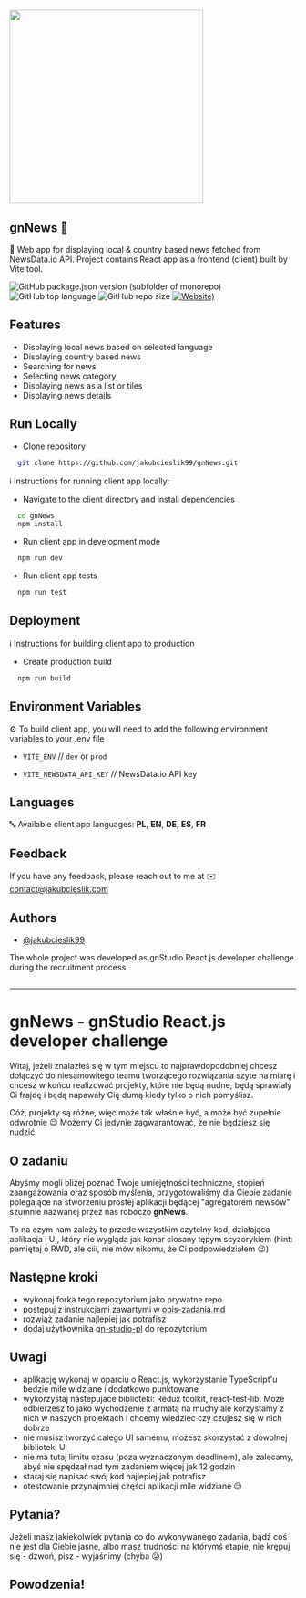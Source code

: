 # <img src="https://i.ibb.co/J7RZcV0/gn-news-1.png" width="340">

## gnNews 📰

📌 Web app for displaying local & country based news fetched from NewsData.io API. Project contains React app as a frontend
(client) built by Vite tool.

![GitHub package.json version (subfolder of monorepo)](https://img.shields.io/github/package-json/v/jakubcieslik99/gnNews?color=orange&filename=package.json&label=client%20version)
![GitHub top language](https://img.shields.io/github/languages/top/jakubcieslik99/gnNews)
![GitHub repo size](https://img.shields.io/github/repo-size/jakubcieslik99/gnNews)
[![Website)](https://img.shields.io/website?label=demo%20website&url=https%3A%2F%2Fgnnews.jakubcieslik.com%2F)](https://gnnews.jakubcieslik.com/)

## Features

- Displaying local news based on selected language
- Displaying country based news
- Searching for news
- Selecting news category
- Displaying news as a list or tiles
- Displaying news details

## Run Locally

- Clone repository

```bash
  git clone https://github.com/jakubcieslik99/gnNews.git
```

ℹ️ Instructions for running client app locally:

- Navigate to the client directory and install dependencies

```bash
  cd gnNews
  npm install
```

- Run client app in development mode

```bash
  npm run dev
```

- Run client app tests

```bash
  npm run test
```

## Deployment

ℹ️ Instructions for building client app to production

- Create production build

```bash
  npm run build
```

## Environment Variables

⚙️ To build client app, you will need to add the following environment variables to your .env file

- `VITE_ENV` // `dev` or `prod`

- `VITE_NEWSDATA_API_KEY` // NewsData.io API key

## Languages

🔤 Available client app languages: **PL**, **EN**, **DE**, **ES**, **FR**

## Feedback

If you have any feedback, please reach out to me at ✉️ contact@jakubcieslik.com

## Authors

- [@jakubcieslik99](https://www.github.com/jakubcieslik99)

The whole project was developed as gnStudio React.js developer challenge during the recruitment process.

##

---

##

# gnNews - gnStudio React.js developer challenge

Witaj, jeżeli znalazłeś się w tym miejscu to najprawdopodobniej chcesz dołączyć do niesamowitego teamu tworzącego rozwiązania
szyte na miarę i chcesz w końcu realizować projekty, które nie będą nudne, będą sprawiały Ci frajdę i będą napawały Cię dumą
kiedy tylko o nich pomyślisz.

Cóż, projekty są różne, więc może tak właśnie być, a może być zupełnie odwrotnie 😉 Możemy Ci jedynie zagwarantować, że nie
będziesz się nudzić.

## O zadaniu

Abyśmy mogli bliżej poznać Twoje umiejętności techniczne, stopień zaangażowania oraz sposób myślenia, przygotowaliśmy dla
Ciebie zadanie polegające na stworzeniu prostej aplikacji będącej "agregatorem newsów" szumnie nazwanej przez nas roboczo
**gnNews**.

To na czym nam zależy to przede wszystkim czytelny kod, działająca aplikacja i UI, który nie wygląda jak konar ciosany tępym
scyzorykiem (hint: pamiętaj o RWD, ale ciii, nie mów nikomu, że Ci podpowiedziałem 😉)

## Następne kroki

- wykonaj forka tego repozytorium jako prywatne repo
- postępuj z instrukcjami zawartymi w [opis-zadania.md](./opis-zadania.md)
- rozwiąż zadanie najlepiej jak potrafisz
- dodaj użytkownika [gn-studio-pl](https://github.com/gn-studio-pl) do repozytorium

## Uwagi

- aplikację wykonaj w oparciu o React.js, wykorzystanie TypeScript'u bedzie mile widziane i dodatkowo punktowane
- wykorzystaj nastepujace biblioteki: Redux toolkit, react-test-lib. Może odbierzesz to jako wychodzenie z armatą na muchy
  ale korzystamy z nich w naszych projektach i chcemy wiedziec czy czujesz się w nich dobrze
- nie musisz tworzyć całego UI samemu, możesz skorzystać z dowolnej biblioteki UI
- nie ma tutaj limitu czasu (poza wyznaczonym deadlinem), ale zalecamy, abyś nie spędzał nad tym zadaniem więcej jak 12
  godzin
- staraj się napisać swój kod najlepiej jak potrafisz
- otestowanie przynajmniej części aplikacji mile widziane 😉

## Pytania?

Jeżeli masz jakiekolwiek pytania co do wykonywanego zadania, bądź coś nie jest dla Ciebie jasne, albo masz trudności na
którymś etapie, nie krępuj się - dzwoń, pisz - wyjaśnimy (chyba 😛)

## Powodzenia!
